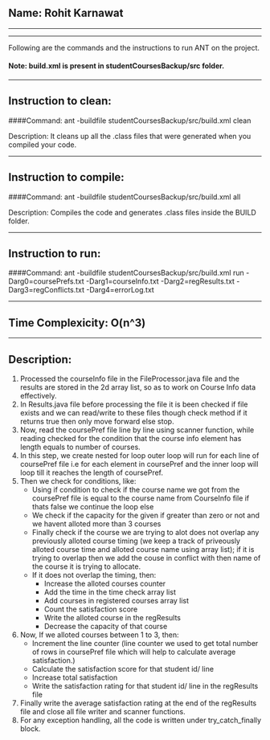 ## Name: Rohit Karnawat

-----------------------------------------------------------------------
-----------------------------------------------------------------------


Following are the commands and the instructions to run ANT on the project.
#### Note: build.xml is present in studentCoursesBackup/src folder.

-----------------------------------------------------------------------
## Instruction to clean:

####Command: ant -buildfile studentCoursesBackup/src/build.xml clean

Description: It cleans up all the .class files that were generated when you
compiled your code.

-----------------------------------------------------------------------
## Instruction to compile:

####Command: ant -buildfile studentCoursesBackup/src/build.xml all

Description: Compiles the code and generates .class files inside the BUILD folder.

-----------------------------------------------------------------------
## Instruction to run:

####Command: ant -buildfile studentCoursesBackup/src/build.xml run -Darg0=coursePrefs.txt -Darg1=courseInfo.txt -Darg2=regResults.txt -Darg3=regConflicts.txt -Darg4=errorLog.txt

-----------------------------------------------------------------------
## Time Complexicity: O(n^3)
-----------------------------------------------------------------------
## Description:
1. Processed the courseInfo file in the FileProcessor.java file and the results are stored in the 2d array list, so as to work on Course Info data effectively.
2. In Results.java file before processing the file it is been checked if file exists and we can read/write to these files though check method if it returns true then only move forward else stop.
3. Now, read the coursePref file line by line using scanner function, while reading checked for the condition that the course info element has length equals to number of courses.
4. In this step, we create nested for loop outer loop will run for each line of coursePref file i.e for each element in coursePref and the inner loop will loop till it reaches the length of coursePref.
5. Then we check for conditions, like:
   - Using if condition to check if the course name we got from the coursePref file is equal to the course name from CourseInfo file if thats false we continue the loop else  
   - We check if the capacity for the given if greater than zero or not and we havent alloted more than 3 courses  
   - Finally check if the course we are trying to alot does not overlap any previously alloted course timing (we keep a track of priveously alloted course time and alloted course name using array list); if it is trying to overlap then we add the couse in conflict with then name of the course it is trying to allocate.  
   - If it does not overlap the timing, then:  
       - Increase the alloted courses counter   
       - Add the time in the time check array list   
       - Add courses in registered courses array list  
       - Count the satisfaction score  
       - Write the alloted course in the regResults  
       - Decrease the capacity of that course  
6. Now, If we alloted courses between 1 to 3, then:  
   - Increment the line counter (line counter we used to get total number of rows in coursePref file which will help to calculate average satisfaction.)  
   - Calculate the satisfaction score for that student id/ line  
   - Increase total satisfaction  
   - Write the satisfaction rating for that student id/ line in the regResults file  
7. Finally write the average satisfaction rating at the end of the regResults file and close all file writer and scanner functions.
8. For any exception handling, all the code is written under try_catch_finally block.  
